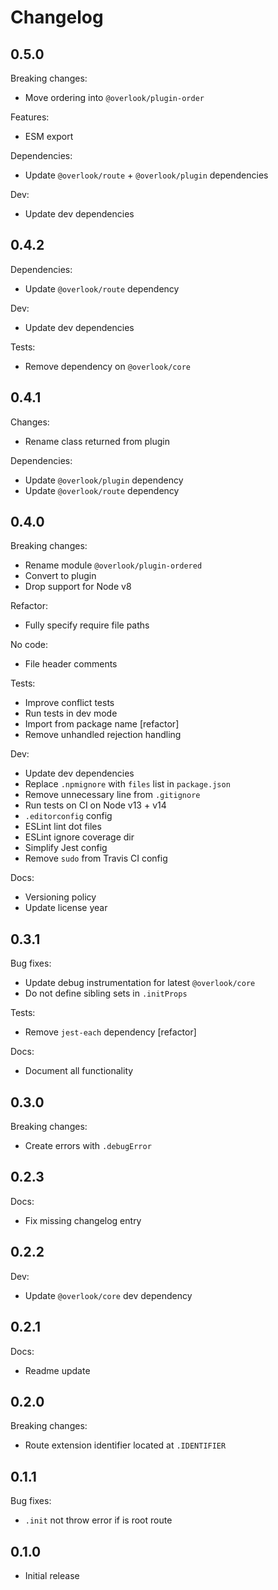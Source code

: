 # Changelog

## 0.5.0

Breaking changes:

* Move ordering into `@overlook/plugin-order`

Features:

* ESM export

Dependencies:

* Update `@overlook/route` + `@overlook/plugin` dependencies

Dev:

* Update dev dependencies

## 0.4.2

Dependencies:

* Update `@overlook/route` dependency

Dev:

* Update dev dependencies

Tests:

* Remove dependency on `@overlook/core`

## 0.4.1

Changes:

* Rename class returned from plugin

Dependencies:

* Update `@overlook/plugin` dependency
* Update `@overlook/route` dependency

## 0.4.0

Breaking changes:

* Rename module `@overlook/plugin-ordered`
* Convert to plugin
* Drop support for Node v8

Refactor:

* Fully specify require file paths

No code:

* File header comments

Tests:

* Improve conflict tests
* Run tests in dev mode
* Import from package name [refactor]
* Remove unhandled rejection handling

Dev:

* Update dev dependencies
* Replace `.npmignore` with `files` list in `package.json`
* Remove unnecessary line from `.gitignore`
* Run tests on CI on Node v13 + v14
* `.editorconfig` config
* ESLint lint dot files
* ESLint ignore coverage dir
* Simplify Jest config
* Remove `sudo` from Travis CI config

Docs:

* Versioning policy
* Update license year

## 0.3.1

Bug fixes:

* Update debug instrumentation for latest `@overlook/core`
* Do not define sibling sets in `.initProps`

Tests:

* Remove `jest-each` dependency [refactor]

Docs:

* Document all functionality

## 0.3.0

Breaking changes:

* Create errors with `.debugError`

## 0.2.3

Docs:

* Fix missing changelog entry

## 0.2.2

Dev:

* Update `@overlook/core` dev dependency

## 0.2.1

Docs:

* Readme update

## 0.2.0

Breaking changes:

* Route extension identifier located at `.IDENTIFIER`

## 0.1.1

Bug fixes:

* `.init` not throw error if is root route

## 0.1.0

* Initial release
